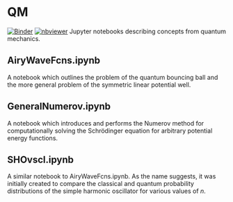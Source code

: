 # QM
[![Binder](https://mybinder.org/badge_logo.svg)](https://mybinder.org/v2/gh/akanotoe/QM) [![nbviewer](https://img.shields.io/badge/view%20in-nbviewer-orange)](https://nbviewer.jupyter.org/github/akanotoe/QM/blob/master/)
Jupyter notebooks describing concepts from quantum mechanics.

## AiryWaveFcns.ipynb

A notebook which outlines the problem of the quantum bouncing ball and the more general problem of the symmetric linear potential well.

## GeneralNumerov.ipynb
A notebook which introduces and performs the Numerov method for computationally solving the Schr&ouml;dinger equation for arbitrary potential energy functions.

## SHOvscl.ipynb

A similar notebook to AiryWaveFcns.ipynb. As the name suggests, it was initially created to compare the classical and quantum probability distributions of the simple harmonic oscillator for various values of *n*.
